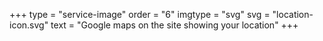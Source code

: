 +++
type = "service-image"
order = "6"
imgtype = "svg"
svg = "location-icon.svg"
text = "Google maps on the site showing your location"
+++
